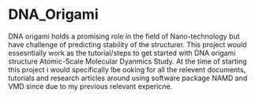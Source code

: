 # DNA_Origami

DNA origami holds a promising role in the field of Nano-technology but have challenge of predicting stability of the structurer. This project would essesntially work as the tutorial/steps to get started with DNA origami structure Atomic-Scale Molecular Dyanmics Study. At the time of starting this project i would specifically lbe ooking for all the relevent documents, tutorials and research articles around using software package NAMD and VMD since due to my previous relevant expericne.
